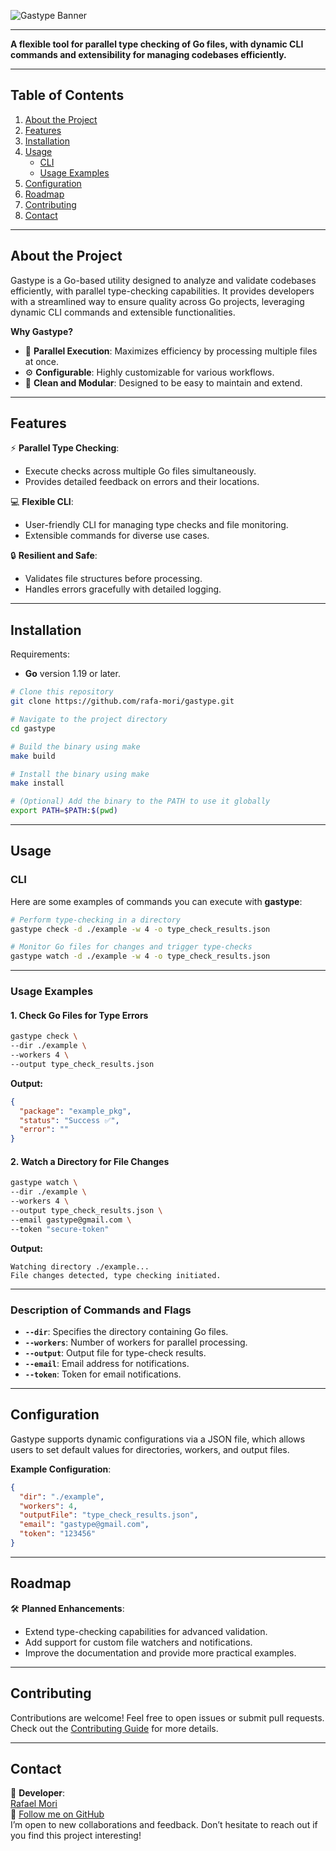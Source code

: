 
![Gastype Banner](./assets/top_banner.png)

---

**A flexible tool for parallel type checking of Go files, with dynamic CLI commands and extensibility for managing codebases efficiently.**

---

## **Table of Contents**
1. [About the Project](#about-the-project)
2. [Features](#features)
3. [Installation](#installation)
4. [Usage](#usage)
    - [CLI](#cli)
    - [Usage Examples](#usage-examples)
5. [Configuration](#configuration)
6. [Roadmap](#roadmap)
7. [Contributing](#contributing)
8. [Contact](#contact)

---

## **About the Project**
Gastype is a Go-based utility designed to analyze and validate codebases efficiently, with parallel type-checking capabilities. It provides developers with a streamlined way to ensure quality across Go projects, leveraging dynamic CLI commands and extensible functionalities.

**Why Gastype?**
- 🚀 **Parallel Execution**: Maximizes efficiency by processing multiple files at once.
- ⚙️ **Configurable**: Highly customizable for various workflows.
- 📂 **Clean and Modular**: Designed to be easy to maintain and extend.

---

## **Features**
⚡ **Parallel Type Checking**:
- Execute checks across multiple Go files simultaneously.
- Provides detailed feedback on errors and their locations.

💻 **Flexible CLI**:
- User-friendly CLI for managing type checks and file monitoring.
- Extensible commands for diverse use cases.

🔒 **Resilient and Safe**:
- Validates file structures before processing.
- Handles errors gracefully with detailed logging.

---

## **Installation**
Requirements:
- **Go** version 1.19 or later.

```bash
# Clone this repository
git clone https://github.com/rafa-mori/gastype.git

# Navigate to the project directory
cd gastype

# Build the binary using make
make build

# Install the binary using make
make install

# (Optional) Add the binary to the PATH to use it globally
export PATH=$PATH:$(pwd)
```

---

## **Usage**

### CLI
Here are some examples of commands you can execute with **gastype**:

```bash
# Perform type-checking in a directory
gastype check -d ./example -w 4 -o type_check_results.json

# Monitor Go files for changes and trigger type-checks
gastype watch -d ./example -w 4 -o type_check_results.json
```

---

### **Usage Examples**

#### **1. Check Go Files for Type Errors**

```bash
gastype check \
--dir ./example \
--workers 4 \
--output type_check_results.json
```

**Output:**

```json
{
  "package": "example_pkg",
  "status": "Success ✅",
  "error": ""
}
```

#### **2. Watch a Directory for File Changes**

```bash
gastype watch \
--dir ./example \
--workers 4 \
--output type_check_results.json \
--email gastype@gmail.com \
--token "secure-token"
```

**Output:**
```plaintext
Watching directory ./example...
File changes detected, type checking initiated.
```

---

### **Description of Commands and Flags**
- **`--dir`**: Specifies the directory containing Go files.
- **`--workers`**: Number of workers for parallel processing.
- **`--output`**: Output file for type-check results.
- **`--email`**: Email address for notifications.
- **`--token`**: Token for email notifications.

---

## **Configuration**
Gastype supports dynamic configurations via a JSON file, which allows users to set default values for directories, workers, and output files.

**Example Configuration**:
```json
{
  "dir": "./example",
  "workers": 4,
  "outputFile": "type_check_results.json",
  "email": "gastype@gmail.com",
  "token": "123456"
}
```

---

## **Roadmap**
🛠️ **Planned Enhancements**:
- Extend type-checking capabilities for advanced validation.
- Add support for custom file watchers and notifications.
- Improve the documentation and provide more practical examples.

---

## **Contributing**
Contributions are welcome! Feel free to open issues or submit pull requests. Check out the [Contributing Guide](CONTRIBUTING.md) for more details.

---

## **Contact**
💌 **Developer**:  
[Rafael Mori](mailto:faelmori@gmail.com)  
💼 [Follow me on GitHub](https://github.com/faelmori)  
I’m open to new collaborations and feedback. Don’t hesitate to reach out if you find this project interesting!
